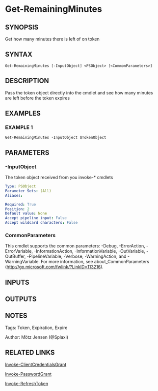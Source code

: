 ﻿---
external help file: PSOAuthHelper-help.xml
Module Name: PSOAuthHelper
online version:
schema: 2.0.0
---

# Get-RemainingMinutes

## SYNOPSIS
Get how many minutes there is left of on token

## SYNTAX

```
Get-RemainingMinutes [-InputObject] <PSObject> [<CommonParameters>]
```

## DESCRIPTION
Pass the token object directly into the cmdlet and see how many minutes are left before the token expires

## EXAMPLES

### EXAMPLE 1
```
Get-RemainingMinutes -InputObject $TokenObject
```

## PARAMETERS

### -InputObject
The token object received from you invoke-* cmdlets

```yaml
Type: PSObject
Parameter Sets: (All)
Aliases:

Required: True
Position: 2
Default value: None
Accept pipeline input: False
Accept wildcard characters: False
```

### CommonParameters
This cmdlet supports the common parameters: -Debug, -ErrorAction, -ErrorVariable, -InformationAction, -InformationVariable, -OutVariable, -OutBuffer, -PipelineVariable, -Verbose, -WarningAction, and -WarningVariable.
For more information, see about_CommonParameters (http://go.microsoft.com/fwlink/?LinkID=113216).

## INPUTS

## OUTPUTS

## NOTES
Tags: Token, Expiration, Expire

Author: Mötz Jensen (@Splaxi)

## RELATED LINKS

[Invoke-ClientCredentialsGrant]()

[Invoke-PasswordGrant]()

[Invoke-RefreshToken]()

